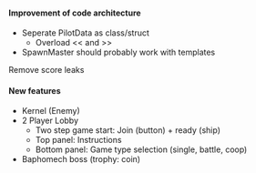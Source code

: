 #### Improvement of code architecture
- Seperate PilotData as class/struct
	* Overload << and >> 
- SpawnMaster should probably work with templates

Remove score leaks

#### New features
- Kernel (Enemy)
- 2 Player Lobby
	* Two step game start: Join (button) + ready (ship)
    * Top panel: Instructions
    * Bottom panel: Game type selection (single, battle, coop)
- Baphomech boss (trophy: coin)